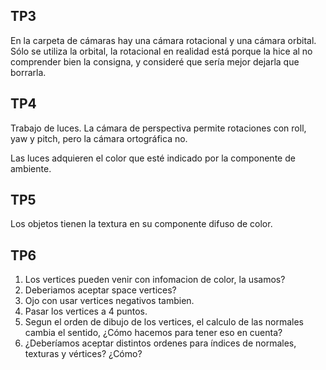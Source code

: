 ## TP3
En la carpeta de cámaras hay una cámara rotacional y una cámara orbital. Sólo se utiliza la orbital, la
rotacional en realidad está porque la hice al no comprender bien la consigna, y consideré que sería mejor
dejarla que borrarla.

## TP4

Trabajo de luces. La cámara de perspectiva permite rotaciones con roll, yaw y pitch, pero la cámara ortográfica no.

Las luces adquieren el color que esté indicado por la componente de ambiente.

## TP5
Los objetos tienen la textura en su componente difuso de color.

## TP6
1. Los vertices pueden venir con infomacion de color, la usamos?
2. Deberiamos aceptar space vertices?
3. Ojo con usar vertices negativos tambien.
4. Pasar los vertices a 4 puntos.
5. Segun el orden de dibujo de los vertices, el calculo de las normales cambia el sentido, ¿Cómo hacemos para tener eso en cuenta?
6. ¿Deberíamos aceptar distintos ordenes para índices de normales, texturas y vértices? ¿Cómo?